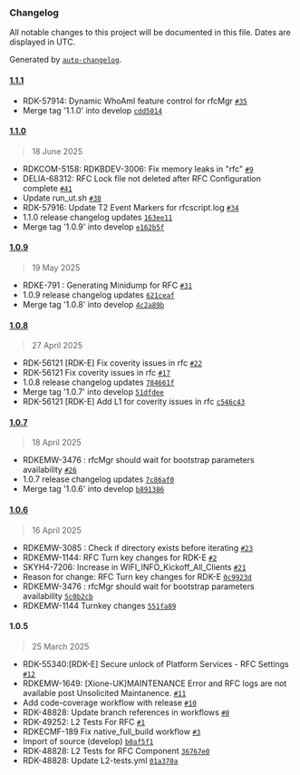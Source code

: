 ### Changelog

All notable changes to this project will be documented in this file. Dates are displayed in UTC.

Generated by [`auto-changelog`](https://github.com/CookPete/auto-changelog).

#### [1.1.1](https://github.com/rdkcentral/rfc/compare/1.1.0...1.1.1)

- RDK-57914: Dynamic WhoAmI feature control for rfcMgr [`#35`](https://github.com/rdkcentral/rfc/pull/35)
- Merge tag '1.1.0' into develop [`cdd5014`](https://github.com/rdkcentral/rfc/commit/cdd5014d7162beaa4861179a306e41d0e8f83b67)

#### [1.1.0](https://github.com/rdkcentral/rfc/compare/1.0.9...1.1.0)

> 18 June 2025

- RDKCOM-5158: RDKBDEV-3006: Fix memory leaks in "rfc" [`#9`](https://github.com/rdkcentral/rfc/pull/9)
- DELIA-68312: RFC Lock file not deleted after RFC Configuration complete [`#41`](https://github.com/rdkcentral/rfc/pull/41)
- Update run_ut.sh [`#38`](https://github.com/rdkcentral/rfc/pull/38)
- RDK-57916: Update T2 Event Markers for rfcscript.log [`#34`](https://github.com/rdkcentral/rfc/pull/34)
- 1.1.0 release changelog updates [`163ee11`](https://github.com/rdkcentral/rfc/commit/163ee115f22417d8fc9ca449dc08b4be496c7f8a)
- Merge tag '1.0.9' into develop [`e162b5f`](https://github.com/rdkcentral/rfc/commit/e162b5fb69d7f8aae74b6c1446fe38825964c1af)

#### [1.0.9](https://github.com/rdkcentral/rfc/compare/1.0.8...1.0.9)

> 19 May 2025

- RDKE-791 : Generating Minidump for RFC [`#31`](https://github.com/rdkcentral/rfc/pull/31)
- 1.0.9 release changelog updates [`621ceaf`](https://github.com/rdkcentral/rfc/commit/621ceafb4091302a34501262c5a86f3f9dfc7f86)
- Merge tag '1.0.8' into develop [`4c2a89b`](https://github.com/rdkcentral/rfc/commit/4c2a89b93f9226f3ed80f6abbba86a3cd27addbd)

#### [1.0.8](https://github.com/rdkcentral/rfc/compare/1.0.7...1.0.8)

> 27 April 2025

- RDK-56121 [RDK-E] Fix coverity issues in rfc [`#22`](https://github.com/rdkcentral/rfc/pull/22)
- RDK-56121 Fix coverity issues in rfc [`#17`](https://github.com/rdkcentral/rfc/pull/17)
- 1.0.8 release changelog updates [`784661f`](https://github.com/rdkcentral/rfc/commit/784661fb1bebb580b38311d3c7acb9322ef4294a)
- Merge tag '1.0.7' into develop [`51dfdee`](https://github.com/rdkcentral/rfc/commit/51dfdee0092fafda84f5fff29efc02bdf2ce598b)
- RDK-56121 [RDK-E] Add L1 for coverity issues in rfc [`c546c43`](https://github.com/rdkcentral/rfc/commit/c546c4383268f2c0801bfef6140c5288ad0c1d9a)

#### [1.0.7](https://github.com/rdkcentral/rfc/compare/1.0.6...1.0.7)

> 18 April 2025

- RDKEMW-3476 : rfcMgr should wait for bootstrap parameters availability [`#26`](https://github.com/rdkcentral/rfc/pull/26)
- 1.0.7 release changelog updates [`7c86af0`](https://github.com/rdkcentral/rfc/commit/7c86af0423988810b0a121c414046e79dee5cad8)
- Merge tag '1.0.6' into develop [`b891386`](https://github.com/rdkcentral/rfc/commit/b89138613760895515d9566b6b85b155fbb6dcfa)

#### [1.0.6](https://github.com/rdkcentral/rfc/compare/1.0.5...1.0.6)

> 16 April 2025

- RDKEMW-3085 : Check if directory exists before iterating [`#23`](https://github.com/rdkcentral/rfc/pull/23)
- RDKEMW-1144: RFC Turn key changes for RDK-E [`#2`](https://github.com/rdkcentral/rfc/pull/2)
- SKYH4-7206: Increase in WIFI_INFO_Kickoff_All_Clients [`#21`](https://github.com/rdkcentral/rfc/pull/21)
- Reason for change: RFC Turn key changes for RDK-E [`0c9923d`](https://github.com/rdkcentral/rfc/commit/0c9923d25617fb4ed10d5ca4a9b324dd68f6e947)
- RDKEMW-3476 : rfcMgr should wait for bootstrap parameters availability [`5c0b2cb`](https://github.com/rdkcentral/rfc/commit/5c0b2cb787800ef70bf2f2b352b92923ca225c79)
- RDKEMW-1144 Turnkey changes [`551fa89`](https://github.com/rdkcentral/rfc/commit/551fa89cd6841022ff4e0af50eaf6a3fe01356db)

#### 1.0.5

> 25 March 2025

- RDK-55340:[RDK-E] Secure unlock of Platform Services - RFC Settings [`#12`](https://github.com/rdkcentral/rfc/pull/12)
- RDKEMW-1649: [Xione-UK]MAINTENANCE Error and RFC logs are not available post Unsolicited Maintanence. [`#11`](https://github.com/rdkcentral/rfc/pull/11)
- Add code-coverage workflow with release [`#10`](https://github.com/rdkcentral/rfc/pull/10)
- RDK-48828: Update branch references in workflows [`#8`](https://github.com/rdkcentral/rfc/pull/8)
- RDK-49252: L2 Tests For RFC [`#1`](https://github.com/rdkcentral/rfc/pull/1)
- RDKECMF-189 Fix native_full_build workflow [`#3`](https://github.com/rdkcentral/rfc/pull/3)
- Import of source (develop) [`b0af5f1`](https://github.com/rdkcentral/rfc/commit/b0af5f163953ac6f23cde26dd0dd8da43afd47c7)
- RDK-48828: L2 Tests for RFC Component [`36767e0`](https://github.com/rdkcentral/rfc/commit/36767e0acbb8e7c13c8752eacc4ca98bfe654156)
- RDK-48828: Update L2-tests.yml [`01a370a`](https://github.com/rdkcentral/rfc/commit/01a370a2a82ae9f5ddf7dc580189f80a5f8cd43f)
